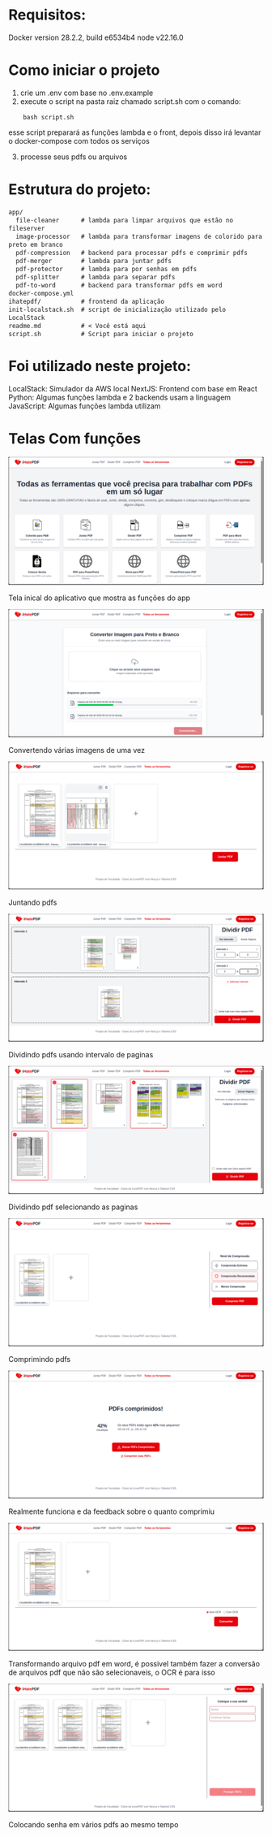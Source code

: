 # Requisitos:
Docker version 28.2.2, build e6534b4
node v22.16.0

# Como iniciar o projeto

1. crie um .env com base no .env.example
2. execute o script na pasta raiz chamado script.sh com o comando:

```command
    bash script.sh
```
esse script preparará as funções lambda e o front, depois disso irá levantar o docker-compose com todos os serviços

3. processe seus pdfs ou arquivos

# Estrutura do projeto:
```
app/
  file-cleaner      # lambda para limpar arquivos que estão no fileserver
  image-processor   # lambda para transformar imagens de colorido para preto em branco
  pdf-compression   # backend para processar pdfs e comprimir pdfs
  pdf-merger        # lambda para juntar pdfs
  pdf-protector     # lambda para por senhas em pdfs
  pdf-splitter      # lambda para separar pdfs
  pdf-to-word       # backend para transformar pdfs em word
docker-compose.yml
ihatepdf/           # frontend da aplicação
init-localstack.sh  # script de inicialização utilizado pelo LocalStack
readme.md           # < Você está aqui
script.sh           # Script para iniciar o projeto
```
# Foi utilizado neste projeto:

LocalStack: Simulador da AWS local
NextJS: Frontend com base em React
Python: Algumas funções lambda e 2 backends usam a linguagem
JavaScript: Algumas funções lambda utilizam

# Telas Com funções

![Screenshot1](screenshots/screenshot1.png)

Tela inical do aplicativo que mostra as funções do app

![Screenshot1](screenshots/screenshot2.png)

Convertendo várias imagens de uma vez

![Screenshot1](screenshots/screenshot3.png)

Juntando pdfs

![Screenshot1](screenshots/screenshot4.png)

Dividindo pdfs usando intervalo de paginas

![Screenshot1](screenshots/screenshot5.png)

Dividindo pdf selecionando as paginas

![Screenshot1](screenshots/screenshot6.png)

Comprimindo pdfs

![Screenshot1](screenshots/screenshot7.png)

Realmente funciona e da feedback sobre o quanto comprimiu

![Screenshot1](screenshots/screenshot8.png)

Transformando arquivo pdf em word, é possivel também fazer a conversão de arquivos pdf que não são selecionaveis, o OCR é para isso

![Screenshot1](screenshots/screenshot9.png)

Colocando senha em vários pdfs ao mesmo tempo
